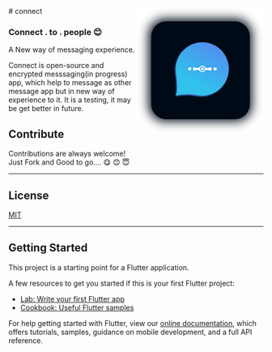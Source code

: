 <img src="/assets/images/logo_for_github.png" align="right" />
# connect

### Connect . to  . people 😊 

A New way of messaging experience.

Connect is open-source and encrypted messsaging(in progress) app, which help to message as other message app but in new way of experience to it. It is a testing, it may be get better in future. 
## Contribute

Contributions are always welcome!\
Just Fork and Good to go....
😋  😊  😇
 
___
## License

[MIT](https://github.com/guruprasadhj/Tuby/blob/master/LICENSE)
___
## Getting Started

This project is a starting point for a Flutter application.

A few resources to get you started if this is your first Flutter project:

- [Lab: Write your first Flutter app](https://flutter.dev/docs/get-started/codelab)
- [Cookbook: Useful Flutter samples](https://flutter.dev/docs/cookbook)

For help getting started with Flutter, view our
[online documentation](https://flutter.dev/docs), which offers tutorials,
samples, guidance on mobile development, and a full API reference.
